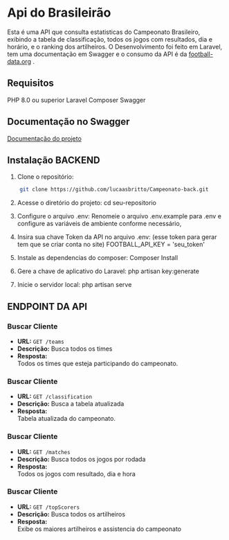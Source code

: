 # Api do Brasileirão
Esta é uma API que consulta estatisticas do Campeonato Brasileiro, exibindo a tabela de classificação, todos os jogos com resultados, dia e horário, e o ranking dos artilheiros. O Desenvolvimento foi feito em Laravel, tem uma documentação em Swagger e o consumo da API é da  [football-data.org](https://www.football-data.org/) .

## Requisitos
PHP 8.0 ou superior
Laravel
Composer
Swagger

## Documentação no Swagger
[Documentação do projeto](https://apifootball.lucasbritto.com/api/documentation)


## Instalação BACKEND

1. Clone o repositório:
```bash    
    git clone https://github.com/lucaasbritto/Campeonato-back.git
```

2. Acesse o diretório do projeto:
    cd seu-repositorio

3. Configure o arquivo .env:
    Renomeie o arquivo .env.example para .env e configure as variáveis de ambiente conforme necessário,

4. Insira sua chave Token da API no arquivo .env: (esse token para gerar tem que se criar conta no site)
    FOOTBALL_API_KEY = 'seu_token'

5. Instale as dependencias do composer:
    Composer Install

6. Gere a chave de aplicativo do Laravel:
    php artisan key:generate

7. Inicie o servidor local:
    php artisan serve


## ENDPOINT DA API


### Buscar Cliente

- **URL:** `GET /teams`
- **Descrição:** Busca todos os times
- **Resposta:**    
    Todos os times que esteja participando do campeonato.


### Buscar Cliente
- **URL:** `GET /classification`
- **Descrição:** Busca a tabela atualizada
- **Resposta:**    
    Tabela atualizada do campeonato.


### Buscar Cliente
- **URL:** `GET /matches`
- **Descrição:** Busca todos os jogos por rodada
- **Resposta:**    
    Todos os jogos com resultado, dia e hora

### Buscar Cliente
- **URL:** `GET /topScorers`
- **Descrição:** Busca todos os artilheiros
- **Resposta:**    
    Exibe os maiores artilheiros e assistencia do campeonato

